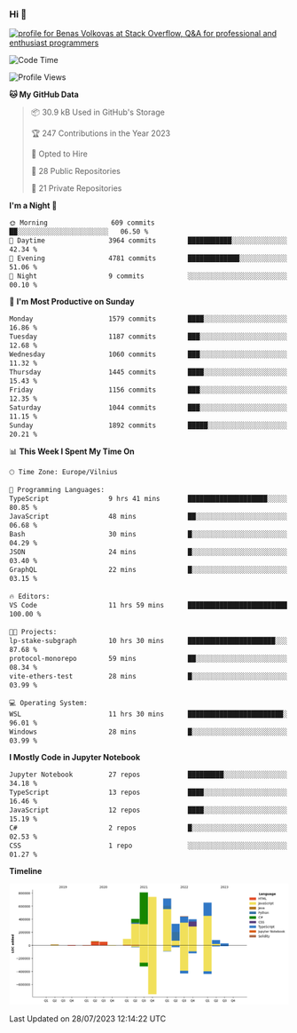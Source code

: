 ### Hi 👋
<a href="https://stackoverflow.com/users/14954249/benas-volkovas"><img src="https://stackoverflow.com/users/flair/14954249.png?theme=dark" width="208" height="58" alt="profile for Benas Volkovas at Stack Overflow, Q&amp;A for professional and enthusiast programmers" title="profile for Benas Volkovas at Stack Overflow, Q&amp;A for professional and enthusiast programmers"></a>

<!--START_SECTION:waka-->
![Code Time](http://img.shields.io/badge/Code%20Time-1%2C522%20hrs%2016%20mins-blue)

![Profile Views](http://img.shields.io/badge/Profile%20Views-0-blue)

**🐱 My GitHub Data** 

> 📦 30.9 kB Used in GitHub's Storage 
 > 
> 🏆 247 Contributions in the Year 2023
 > 
> 💼 Opted to Hire
 > 
> 📜 28 Public Repositories 
 > 
> 🔑 21 Private Repositories 
 > 
**I'm a Night 🦉** 

```text
🌞 Morning                609 commits         ██░░░░░░░░░░░░░░░░░░░░░░░   06.50 % 
🌆 Daytime                3964 commits        ███████████░░░░░░░░░░░░░░   42.34 % 
🌃 Evening                4781 commits        █████████████░░░░░░░░░░░░   51.06 % 
🌙 Night                  9 commits           ░░░░░░░░░░░░░░░░░░░░░░░░░   00.10 % 
```
📅 **I'm Most Productive on Sunday** 

```text
Monday                   1579 commits        ████░░░░░░░░░░░░░░░░░░░░░   16.86 % 
Tuesday                  1187 commits        ███░░░░░░░░░░░░░░░░░░░░░░   12.68 % 
Wednesday                1060 commits        ███░░░░░░░░░░░░░░░░░░░░░░   11.32 % 
Thursday                 1445 commits        ████░░░░░░░░░░░░░░░░░░░░░   15.43 % 
Friday                   1156 commits        ███░░░░░░░░░░░░░░░░░░░░░░   12.35 % 
Saturday                 1044 commits        ███░░░░░░░░░░░░░░░░░░░░░░   11.15 % 
Sunday                   1892 commits        █████░░░░░░░░░░░░░░░░░░░░   20.21 % 
```


📊 **This Week I Spent My Time On** 

```text
🕑︎ Time Zone: Europe/Vilnius

💬 Programming Languages: 
TypeScript               9 hrs 41 mins       ████████████████████░░░░░   80.85 % 
JavaScript               48 mins             ██░░░░░░░░░░░░░░░░░░░░░░░   06.68 % 
Bash                     30 mins             █░░░░░░░░░░░░░░░░░░░░░░░░   04.29 % 
JSON                     24 mins             █░░░░░░░░░░░░░░░░░░░░░░░░   03.40 % 
GraphQL                  22 mins             █░░░░░░░░░░░░░░░░░░░░░░░░   03.15 % 

🔥 Editors: 
VS Code                  11 hrs 59 mins      █████████████████████████   100.00 % 

🐱‍💻 Projects: 
lp-stake-subgraph        10 hrs 30 mins      ██████████████████████░░░   87.68 % 
protocol-monorepo        59 mins             ██░░░░░░░░░░░░░░░░░░░░░░░   08.34 % 
vite-ethers-test         28 mins             █░░░░░░░░░░░░░░░░░░░░░░░░   03.99 % 

💻 Operating System: 
WSL                      11 hrs 30 mins      ████████████████████████░   96.01 % 
Windows                  28 mins             █░░░░░░░░░░░░░░░░░░░░░░░░   03.99 % 
```

**I Mostly Code in Jupyter Notebook** 

```text
Jupyter Notebook         27 repos            █████████░░░░░░░░░░░░░░░░   34.18 % 
TypeScript               13 repos            ████░░░░░░░░░░░░░░░░░░░░░   16.46 % 
JavaScript               12 repos            ████░░░░░░░░░░░░░░░░░░░░░   15.19 % 
C#                       2 repos             █░░░░░░░░░░░░░░░░░░░░░░░░   02.53 % 
CSS                      1 repo              ░░░░░░░░░░░░░░░░░░░░░░░░░   01.27 % 
```



**Timeline**

![Lines of Code chart](https://raw.githubusercontent.com/BenasVolkovas/BenasVolkovas/main/assets/bar_graph.png)


 Last Updated on 28/07/2023 12:14:22 UTC
<!--END_SECTION:waka-->
